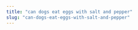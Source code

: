 ```yaml
---
title: "can dogs eat eggs with salt and pepper"
slug: "can-dogs-eat-eggs-with-salt-and-pepper"
---
```


